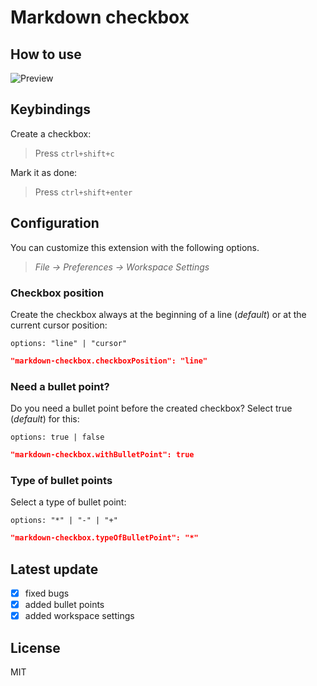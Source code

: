 # Markdown checkbox

## How to use

![Preview](https://raw.githubusercontent.com/PKief/vscode-extension-markdown-checkbox/withimages/images/preview.gif)

## Keybindings
Create a checkbox:

> Press `ctrl+shift+c`

Mark it as done:

> Press `ctrl+shift+enter`


## Configuration
You can customize this extension with the following options.

> *File -> Preferences -> Workspace Settings*

### Checkbox position
Create the checkbox always at the beginning of a line (*default*) or at the current cursor position:

    options: "line" | "cursor"

```json
"markdown-checkbox.checkboxPosition": "line"
```

### Need a bullet point?
Do you need a bullet point before the created checkbox? Select true (*default*) for this:

    options: true | false

```json
"markdown-checkbox.withBulletPoint": true
```

### Type of bullet points
Select a type of bullet point:

    options: "*" | "-" | "+"
  
```json
"markdown-checkbox.typeOfBulletPoint": "*"
```

## Latest update

* [X] fixed bugs
* [X] added bullet points
* [X] added workspace settings 

## License
MIT